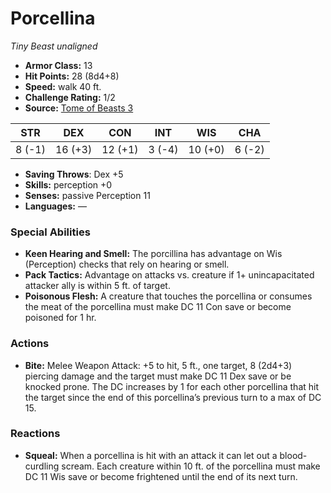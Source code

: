 # Porcellina

*Tiny* *Beast* *unaligned*

- **Armor Class:** 13
- **Hit Points:** 28 (8d4+8)
- **Speed:** walk 40 ft.
- **Challenge Rating:** 1/2
- **Source:** [Tome of Beasts 3](https://koboldpress.com/kpstore/product/tome-of-beasts-2-for-5th-edition/)

| STR | DEX | CON | INT | WIS | CHA |
| --- | --- | --- | --- | --- | --- |
| 8 (-1) | 16 (+3) | 12 (+1) | 3 (-4) | 10 (+0) | 6 (-2) |

- **Saving Throws**: Dex +5
- **Skills:** perception +0
- **Senses:** passive Perception 11
- **Languages:** —
### Special Abilities
- **Keen Hearing and Smell:** The porcillina has advantage on Wis (Perception) checks that rely on hearing or smell.
- **Pack Tactics:** Advantage on attacks vs. creature if 1+ unincapacitated attacker ally is within 5 ft. of target.
- **Poisonous Flesh:** A creature that touches the porcellina or consumes the meat of the porcellina must make DC 11 Con save or become poisoned for 1 hr.
### Actions
- **Bite:** Melee Weapon Attack: +5 to hit, 5 ft., one target, 8 (2d4+3) piercing damage and the target must make DC 11 Dex save or be knocked prone. The DC increases by 1 for each other porcellina that hit the target since the end of this porcellina’s previous turn to a max of DC 15.
### Reactions
- **Squeal:** When a porcellina is hit with an attack it can let out a blood-curdling scream. Each creature within 10 ft. of the porcellina must make DC 11 Wis save or become frightened until the end of its next turn.
